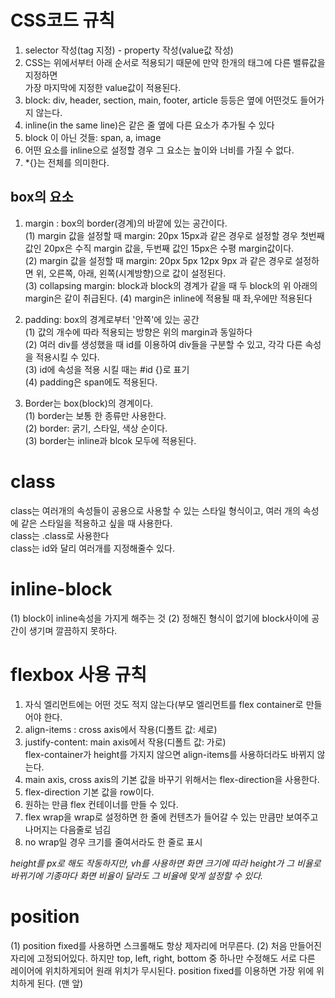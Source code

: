 # CSS코드 규칙

1. selector 작성(tag 지정) - property 작성(value값 작성)
2. CSS는 위에서부터 아래 순서로 적용되기 때문에 만약 한개의 태그에 다른 밸류값을 지정하면  
   가장 마지막에 지정한 value값이 적용된다.
3. block: div, header, section, main, footer, article 등등은 옆에 어떤것도 들어가지 않는다.
4. inline(in the same line)은 같은 줄 옆에 다른 요소가 추가될 수 있다
5. block 이 아닌 것들: span, a, image
6. 어떤 요소를 inline으로 설정할 경우 그 요소는 높이와 너비를 가질 수 없다.
7. \*{}는 전체를 의미한다.

## box의 요소

1. margin : box의 border(경계)의 바깥에 있는 공간이다.  
   (1) margin 값을 설정할 때 margin: 20px 15px과 같은 경우로 설정할 경우 첫번째 값인 20px은 수직 margin 값을, 두번째 값인 15px은 수평 margin값이다.  
   (2) margin 값을 설정할 때 margin: 20px 5px 12px 9px 과 같은 경우로 설정하면 위, 오른쪽, 아래, 왼쪽(시계방향)으로 값이 설정된다.  
   (3) collapsing margin: block과 block의 경계가 같을 때 두 block의 위 아래의 margin은 같이 취급된다.
   (4) margin은 inline에 적용될 때 좌,우에만 적용된다

2. padding: box의 경계로부터 '안쪽'에 있는 공간  
   (1) 값의 개수에 따라 적용되는 방향은 위의 margin과 동일하다  
   (2) 여러 div를 생성했을 때 id를 이용하여 div들을 구분할 수 있고, 각각 다른 속성을 적용시킬 수 있다.  
   (3) id에 속성을 적용 시킬 때는 #id {}로 표기  
   (4) padding은 span에도 적용된다.

3. Border는 box(block)의 경계이다.  
   (1) border는 보통 한 종류만 사용한다.  
   (2) border: 굵기, 스타일, 색상 순이다.  
   (3) border는 inline과 blcok 모두에 적용된다.

# class

class는 여러개의 속성들이 공용으로 사용할 수 있는 스타일 형식이고, 여러 개의 속성에 같은 스타일을 적용하고 싶을 때 사용한다.  
class는 .class로 사용한다  
class는 id와 달리 여러개를 지정해줄수 있다.

# inline-block

(1) block이 inline속성을 가지게 해주는 것
(2) 정해진 형식이 없기에 block사이에 공간이 생기며 깔끔하지 못하다.

# flexbox 사용 규칙

1. 자식 엘리먼트에는 어떤 것도 적지 않는다(부모 엘리먼트를 flex container로 만들어야 한다.
2. align-items : cross axis에서 작용(디폴트 값: 세로)
3. justify-content: main axis에서 작용(디폴트 값: 가로)  
   flex-container가 height를 가지지 않으면 align-items를 사용하더라도 바뀌지 않는다.
4. main axis, cross axis의 기본 값을 바꾸기 위해서는 flex-direction을 사용한다.
5. flex-direction 기본 값을 row이다.
6. 원하는 만큼 flex 컨테이너를 만들 수 있다.
7. flex wrap을 wrap로 설정하면 한 줄에 컨텐츠가 들어갈 수 있는 만큼만 보여주고 나머지는 다음줄로 넘김
8. no wrap일 경우 크기를 줄여서라도 한 줄로 표시

_height를 px로 해도 작동하지만, vh를 사용하면 화면 크기에 따라 height가 그 비율로 바뀌기에 기종마다 화면 비율이 달라도 그 비율에 맞게 설정할 수 있다._

# position

(1) position fixed를 사용하면 스크롤해도 항상 제자리에 머무른다.
(2) 처음 만들어진 자리에 고정되어있다. 하지만 top, left, right, bottom 중 하나만 수정해도 서로 다른 레이어에 위치하게되어 원래 위치가 무시된다. position fixed를 이용하면 가장 위에 위치하게 된다. (맨 앞)
